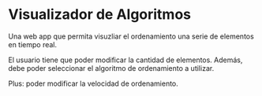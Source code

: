 # Visualizador de Algoritmos

Una web app que permita visuzliar el ordenamiento una serie de elementos en tiempo real.

El usuario tiene que poder modificar la cantidad de elementos. Además, debe poder seleccionar el algoritmo de ordenamiento a utilizar.

Plus: poder modificar la velocidad de ordenamiento.


